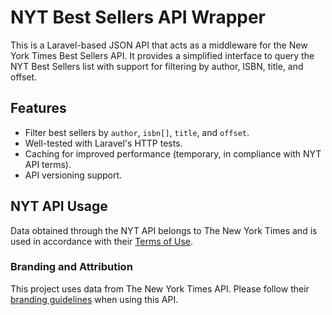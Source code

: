 # NYT Best Sellers API Wrapper

This is a Laravel-based JSON API that acts as a middleware for the New York Times Best Sellers API. It provides a
simplified interface to query the NYT Best Sellers list with support for filtering by author, ISBN, title, and offset.

## Features

- Filter best sellers by `author`, `isbn[]`, `title`, and `offset`.
- Well-tested with Laravel's HTTP tests.
- Caching for improved performance (temporary, in compliance with NYT API terms).
- API versioning support.

## NYT API Usage

Data obtained through the NYT API belongs to The New York Times and is used in accordance with
their [Terms of Use](https://developer.nytimes.com/terms).

### Branding and Attribution

This project uses data from The New York Times API. Please follow
their [branding guidelines](https://developer.nytimes.com/branding) when using this API.
